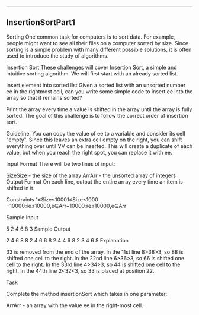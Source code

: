 ﻿-------------------------------------------------------------
InsertionSortPart1
-------------------------------------------------------------

Sorting 
One common task for computers is to sort data. For example, people might want to see all their files on a computer sorted by size. Since sorting is a simple problem with many different possible solutions, it is often used to introduce the study of algorithms.

Insertion Sort 
These challenges will cover Insertion Sort, a simple and intuitive sorting algorithm. We will first start with an already sorted list.

Insert element into sorted list 
Given a sorted list with an unsorted number ee in the rightmost cell, can you write some simple code to insert ee into the array so that it remains sorted?

Print the array every time a value is shifted in the array until the array is fully sorted. The goal of this challenge is to follow the correct order of insertion sort.

Guideline: You can copy the value of ee to a variable and consider its cell "empty". Since this leaves an extra cell empty on the right, you can shift everything over until VV can be inserted. This will create a duplicate of each value, but when you reach the right spot, you can replace it with ee.

Input Format 
There will be two lines of input:

SizeSize - the size of the array
ArrArr - the unsorted array of integers
Output Format 
On each line, output the entire array every time an item is shifted in it.

Constraints 
1≤Size≤10001≤Size≤1000 
−10000≤e≤10000,e∈Arr−10000≤e≤10000,e∈Arr

Sample Input

5
2 4 6 8 3
Sample Output

2 4 6 8 8 
2 4 6 6 8 
2 4 4 6 8 
2 3 4 6 8 
Explanation

33 is removed from the end of the array.
In the 11st line 8>38>3, so 88 is shifted one cell to the right. 
In the 22nd line 6>36>3, so 66 is shifted one cell to the right. 
In the 33rd line 4>34>3, so 44 is shifted one cell to the right. 
In the 44th line 2<32<3, so 33 is placed at position 22.

Task

Complete the method insertionSort which takes in one parameter:

ArrArr - an array with the value ee in the right-most cell.